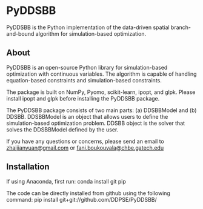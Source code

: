 # PyDDSBB
PyDDSBB is the Python implementation of the data-driven spatial branch-and-bound algorithm for simulation-based optimization. 

## About
PyDDSBB is an open-source Python library for simulation-based optimization with continuous variables. The algorithm is capable of handling equation-based constraints and simulation-based constraints. 

The package is built on NumPy, Pyomo, scikit-learn, ipopt, and glpk. Please install ipopt and glpk before installing the PyDDSBB package.  

The PyDDSBB package consists of two main parts: (a) DDSBBModel and (b) DDSBB. DDSBBModel is an object that allows users to define the simulation-based optimization problem. DDSBB object is the solver that solves the DDSBBModel defined by the user.

If you have any questions or concerns, please send an email to zhaijianyuan@gmail.com or fani.boukouvala@chbe.gatech.edu

## Installation

If using Anaconda, first run: 
conda install git pip

The code can be directly installed from github using the following command: 
pip install git+git://github.com/DDPSE/PyDDSBB/
